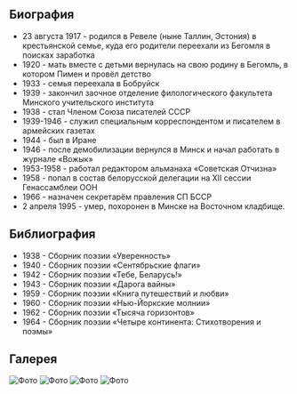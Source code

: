 ﻿---
name: Пимен Емельянович Панченко
yearsoflife:  23.08.1917—02.04.1995
birthplace:   Таллин, Эстония
description:  Белорусский советский поэт и переводчик, публицист
src: https://upload.wikimedia.org/wikipedia/ru/thumb/c/c4/Panczenko_P.png/200px-Panczenko_P.png
video: https://www.youtube.com/watch?v=Kf80VgppeRY
---

## Биография
*  23 августа 1917 - родился в Ревеле (ныне Таллин, Эстония) в крестьянской семье, куда его родители переехали из Бегомля в поисках заработка
* 1920 - мать вместе с детьми вернулась на свою родину в Бегомль, в котором Пимен и провёл детство
* 1933 - семья переехала в Бобруйск
* 1939 -  закончил заочное отделение филологического факультета Минского учительского института
* 1938 - стал Членом Союза писателей СССР
* 1939-1946 - служил специальным корреспондентом и писателем в армейских газетах
* 1944 - был в Иране
* 1946 - после демобилизации вернулся в Минск и начал работать в журнале «Вожык»
* 1953-1958 - работал редактором альманаха «Советская Отчизна»
* 1958 - попал в состав белорусской делегации на XII сессии Генассамблеи ООН
* 1966 - назначен секретарём правления СП БССР
* 2 апреля 1995 - умер, похоронен в Минске на Восточном кладбище.

## Библиография
* 1938 - Сборник поэзии «Уверенность» 
* 1940 - Сборник поэзии «Сентябрьские флаги»
* 1942 - Сборник поэзии «Тебе, Беларусь!» 
* 1943 - Сборник поэзии «Дарога вайны» 
* 1959 - Сборник поэзии «Книга путешествий и любви»
* 1960 - Сборник поэзии «Нью-Йоркские молнии»
* 1962 - Сборник поэзии «Тысяча горизонтов»
* 1964 - Сборник поэзии «Четыре континента: Стихотворения и поэмы»

## Галерея
![Фото](https://encrypted-tbn0.gstatic.com/images?q=tbn%3AANd9GcQ_USjB9Ep1VjY_SHzVG32V7xcXLNMLa5nUIOYoH20_Nvy0bTeR)
![Фото](https://encrypted-tbn0.gstatic.com/images?q=tbn%3AANd9GcTfXMRzBIV47hx64AeRcSpVBuPW6_o5ry2J1-vWzf8mq1PlV_st)
![Фото](https://encrypted-tbn0.gstatic.com/images?q=tbn%3AANd9GcRYSKGiPGLL1nPYPwrs1HIwFuY-lrBHeCnwyDxVV1IkS-xVKZCR)
![Фото](https://encrypted-tbn0.gstatic.com/images?q=tbn%3AANd9GcRpBKV0Mzh2dG3HDK11xZ5SGX3H6upKLCRtOhwTOkzFD1w9tp6l)
